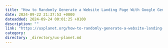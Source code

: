 ```yaml
---
title: "How to Randomly Generate a Website Landing Page With Google Gemini AI(Part One)"
date: 2024-09-22 21:37:53 +0000
dateadded: 2024-09-24 00:01:25 +0100
description: ""
link: "https://uxplanet.org/how-to-randomly-generate-a-website-landing-page-with-google-gemini-ai-747bdf1c23af?source=rss----819cc2aaeee0---4"
category:
directory: _directory/ux-planet.md
---
```

